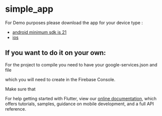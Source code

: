 # simple_app

For Demo purposes
please download the app for your device type :



- [android minimum sdk is 21](https://flutter.dev/docs)
- [ios](https://flutter.dev/docs)

## If you want to do it on your own:

For the project to compile you need to have your google-services.json and file

which you will need to create in the Firebase Console.

Make sure that

For help getting started with Flutter, view our
[online documentation](https://flutter.dev/docs), which offers tutorials,
samples, guidance on mobile development, and a full API reference.

